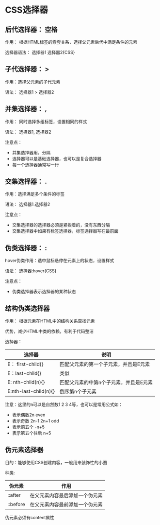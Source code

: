 # CSS选择器

## 后代选择器： 空格

作用： 根据HTML标签的嵌套关系，选择父元素后代中满足条件的元素

选择器语法： 选择器1  选择器2{CSS}

## 子代选择器： >

作用：选择父元素的子代元素

语法： 选择器1 > 选择器2

## 并集选择器： ,

作用： 同时选择多组标签，设置相同的样式

语法： 选择器1, 选择器2

注意点：

* 并集选择器用，分隔
* 选择器可以是基础选择器，也可以是复合选择器
* 每一个选择器通常写一行

## 交集选择器： .

作用：选择满足多个条件的标签

语法： 选择器1.选择器2

注意点：

* 交集选择器的选择器必须是紧挨着的，没有东西分隔
* 交集选择器中如果有标签选择器，标签选择器写在最前面

## 伪类选择器： :

hover伪类作用：选中鼠标悬停在元素上的状态，设置样式

语法： 选择器:hover{CSS}

注意点：

* 伪类选择器表示选择器的某种状态

## 结构伪类选择器

作用： 根据元素在HTML中的结构关系查找元素

优势，减少HTML中类的依赖，有利于代码整洁

选择器：

| 选择器                | 说明                                   |
| --------------------- | -------------------------------------- |
| E： first-child{}     | 匹配父元素的第一个子元素，并且是E元素  |
| E：last-child{}       | 类似                                   |
| E: nth-child(n){}     | 匹配父元素的中第n个子元素，并且是E元素 |
| E:nth-last-child(n){} | 倒序第n个子元素                        |

注意：这里的n可以是自然数1 2 3 4等，也可以是常用公式如：

* 表示偶数2n	even
* 表示奇数 2n-1  2n+1  odd
* 表示前五个 -n+5
* 表示第五个往后 n+5

## 伪元素选择器

目的：能够使用CSS创建内容，一般用来装饰性的小图

种类:

| 伪元素   | 作用                           |
| -------- | ------------------------------ |
| ::after  | 在父元素内容最后添加一个伪元素 |
| ::before | 在父元素内容最前添加一个伪元素 |

伪元素必须有content属性